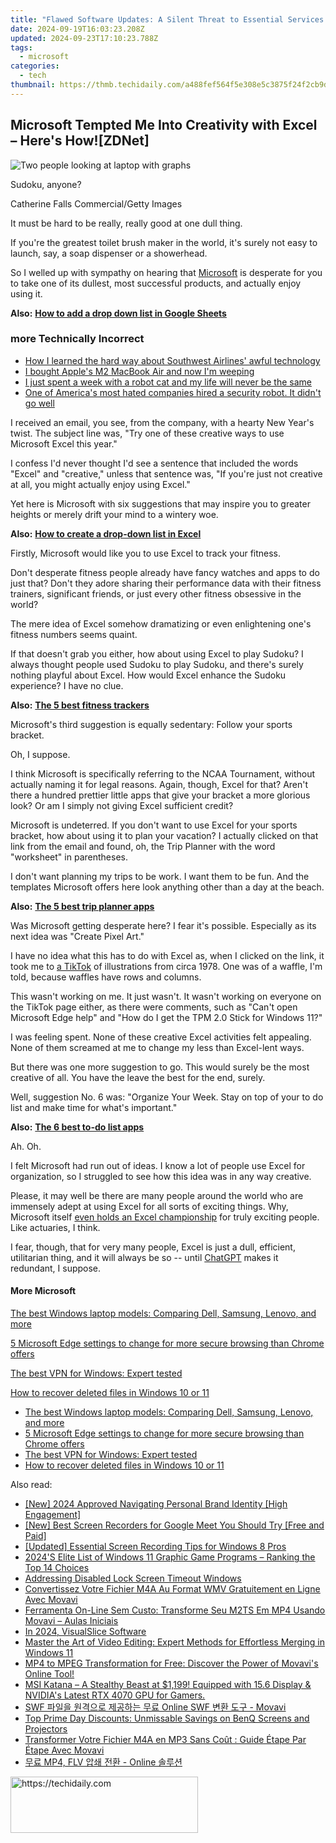 ```yaml
---
title: "Flawed Software Updates: A Silent Threat to Essential Services and Critical Infrastructure - Insights From ZDNet"
date: 2024-09-19T16:03:23.208Z
updated: 2024-09-23T17:10:23.788Z
tags:
  - microsoft
categories:
  - tech
thumbnail: https://thmb.techidaily.com/a488fef564f5e308e5c3875f24f2cb9db2970eba8b2bf719cd3aff87104df8bb.jpg
---
```


## Microsoft Tempted Me Into Creativity with Excel – Here's How![ZDNet]

![Two people looking at laptop with graphs](https://www.zdnet.com/a/img/resize/eafd1a387bb7e6b0265f3284c302e0f46ce07339/2023/02/03/af3b58e0-11c8-4c69-a84b-e91c7dc510eb/gettyimages-1441723112.jpg?auto=webp&width=1280)

Sudoku, anyone?

Catherine Falls Commercial/Getty Images

It must be hard to be really, really good at one dull thing.

If you're the greatest toilet brush maker in the world, it's surely not easy to launch, say, a soap dispenser or a showerhead.

So I welled up with sympathy on hearing that [Microsoft](https://www.zdnet.com/home-and-office/work-life/microsoft-teams-premium-is-getting-a-gpt-boost-via-openai/) is desperate for you to take one of its dullest, most successful products, and actually enjoy using it.

**Also:** [**How to add a drop down list in Google Sheets**](https://www.zdnet.com/home-and-office/work-life/how-to-add-a-drop-down-list-in-google-sheets/)

### more Technically Incorrect

* [How I learned the hard way about Southwest Airlines' awful technology](https://www.zdnet.com/article/how-i-learned-the-hard-way-about-southwest-airlines-awful-technology/)
* [I bought Apple's M2 MacBook Air and now I'm weeping](https://www.zdnet.com/article/i-bought-apples-m2-macbook-air-and-now-im-weeping/)
* [I just spent a week with a robot cat and my life will never be the same](https://www.zdnet.com/article/i-just-spent-a-week-with-a-robot-cat-and-my-life-will-never-be-the-same/)
* [One of America's most hated companies hired a security robot. It didn't go well](https://www.zdnet.com/article/one-of-americas-most-hated-companies-hired-a-security-robot-it-didnt-go-well/)

I received an email, you see, from the company, with a hearty New Year's twist. The subject line was, "Try one of these creative ways to use Microsoft Excel this year." 

I confess I'd never thought I'd see a sentence that included the words "Excel" and "creative," unless that sentence was, "If you're just not creative at all, you might actually enjoy using Excel." 

Yet here is Microsoft with six suggestions that may inspire you to greater heights or merely drift your mind to a wintery woe.

**Also:** [**How to create a drop-down list in Excel**](https://www.zdnet.com/home-and-office/work-life/how-to-create-a-drop-down-list-in-excel/)

Firstly, Microsoft would like you to use Excel to track your fitness. 

Don't desperate fitness people already have fancy watches and apps to do just that? Don't they adore sharing their performance data with their fitness trainers, significant friends, or just every other fitness obsessive in the world? 

The mere idea of Excel somehow dramatizing or even enlightening one's fitness numbers seems quaint.

If that doesn't grab you either, how about using Excel to play Sudoku? I always thought people used Sudoku to play Sudoku, and there's surely nothing playful about Excel. How would Excel enhance the Sudoku experience? I have no clue.

**Also:** [**The 5 best fitness trackers**](https://www.zdnet.com/article/best-fitness-tracker/) 

Microsoft's third suggestion is equally sedentary: Follow your sports bracket.

Oh, I suppose. 

I think Microsoft is specifically referring to the NCAA Tournament, without actually naming it for legal reasons. Again, though, Excel for that? Aren't there a hundred prettier little apps that give your bracket a more glorious look? Or am I simply not giving Excel sufficient credit?

Microsoft is undeterred. If you don't want to use Excel for your sports bracket, how about using it to plan your vacation? I actually clicked on that link from the email and found, oh, the Trip Planner with the word "worksheet" in parentheses. 

I don't want planning my trips to be work. I want them to be fun. And the templates Microsoft offers here look anything other than a day at the beach.

**Also:** [**The 5 best trip planner apps**](https://www.zdnet.com/article/best-trip-planner-app/)

Was Microsoft getting desperate here? I fear it's possible. Especially as its next idea was "Create Pixel Art." 

I have no idea what this has to do with Excel as, when I clicked on the link, it took me to [a TikTok](https://www.tiktok.com/@microsoft365/video/7017812421733633285?ocid=cmm50bixyyq) of illustrations from circa 1978\. One was of a waffle, I'm told, because waffles have rows and columns. 

This wasn't working on me. It just wasn't. It wasn't working on everyone on the TikTok page either, as there were comments, such as "Can't open Microsoft Edge help" and "How do I get the TPM 2.0 Stick for Windows 11?"

I was feeling spent. None of these creative Excel activities felt appealing. None of them screamed at me to change my less than Excel-lent ways.

But there was one more suggestion to go. This would surely be the most creative of all. You have the leave the best for the end, surely.

Well, suggestion No. 6 was: "Organize Your Week. Stay on top of your to do list and make time for what's important."

**Also:** [**The 6 best to-do list apps**](https://www.zdnet.com/home-and-office/work-life/best-to-do-list-app/)

Ah. Oh.

I felt Microsoft had run out of ideas. I know a lot of people use Excel for organization, so I struggled to see how this idea was in any way creative.

Please, it may well be there are many people around the world who are immensely adept at using Excel for all sorts of exciting things. Why, Microsoft itself [even holds an Excel championship](https://www.zdnet.com/article/i-just-watched-microsoft-try-to-make-excel-exciting-recovery-wont-be-easy/) for truly exciting people. Like actuaries, I think.

I fear, though, that for very many people, Excel is just a dull, efficient, utilitarian thing, and it will always be so -- until [ChatGPT](https://www.zdnet.com/article/chatgpts-next-big-challenge-helping-microsoft-to-challenge-google-search/) makes it redundant, I suppose.

#### More Microsoft

[The best Windows laptop models: Comparing Dell, Samsung, Lenovo, and more](https://www.zdnet.com/article/best-windows-laptop/ "The best Windows laptop models: Comparing Dell, Samsung, Lenovo, and more")

[5 Microsoft Edge settings to change for more secure browsing than Chrome offers](https://www.zdnet.com/article/5-microsoft-edge-settings-to-change-for-more-secure-browsing-than-chrome-offers/ "5 Microsoft Edge settings to change for more secure browsing than Chrome offers")

[The best VPN for Windows: Expert tested](https://www.zdnet.com/article/best-vpn-for-windows-pc/ "The best VPN for Windows: Expert tested")

[How to recover deleted files in Windows 10 or 11](https://www.zdnet.com/article/how-to-recover-deleted-files-in-windows-10-or-11/ "How to recover deleted files in Windows 10 or 11")

* [The best Windows laptop models: Comparing Dell, Samsung, Lenovo, and more](https://www.zdnet.com/article/best-windows-laptop/ "The best Windows laptop models: Comparing Dell, Samsung, Lenovo, and more")
* [5 Microsoft Edge settings to change for more secure browsing than Chrome offers](https://www.zdnet.com/article/5-microsoft-edge-settings-to-change-for-more-secure-browsing-than-chrome-offers/ "5 Microsoft Edge settings to change for more secure browsing than Chrome offers")
* [The best VPN for Windows: Expert tested](https://www.zdnet.com/article/best-vpn-for-windows-pc/ "The best VPN for Windows: Expert tested")
* [How to recover deleted files in Windows 10 or 11](https://www.zdnet.com/article/how-to-recover-deleted-files-in-windows-10-or-11/ "How to recover deleted files in Windows 10 or 11")

<ins class="adsbygoogle"
     style="display:block"
     data-ad-format="autorelaxed"
     data-ad-client="ca-pub-7571918770474297"
     data-ad-slot="1223367746"></ins>

<ins class="adsbygoogle"
     style="display:block"
     data-ad-client="ca-pub-7571918770474297"
     data-ad-slot="8358498916"
     data-ad-format="auto"
     data-full-width-responsive="true"></ins>

<span class="atpl-alsoreadstyle">Also read:</span>
<div><ul>
<li><a href="https://youtube-zero.techidaily.com/024-approved-navigating-personal-brand-identity-high-engagement/"><u>[New] 2024 Approved Navigating Personal Brand Identity [High Engagement]</u></a></li>
<li><a href="https://video-screen-grab.techidaily.com/new-best-screen-recorders-for-google-meet-you-should-try-free-and-paid/"><u>[New] Best Screen Recorders for Google Meet You Should Try [Free and Paid]</u></a></li>
<li><a href="https://screen-mirroring-recording.techidaily.com/updated-essential-screen-recording-tips-for-windows-8-pros/"><u>[Updated] Essential Screen Recording Tips for Windows 8 Pros</u></a></li>
<li><a href="https://win-lab.techidaily.com/2024s-elite-list-of-windows-11-graphic-game-programs-ranking-the-top-14-choices/"><u>2024'S Elite List of Windows 11 Graphic Game Programs – Ranking the Top 14 Choices</u></a></li>
<li><a href="https://win11-tips.techidaily.com/addressing-disabled-lock-screen-timeout-windows/"><u>Addressing Disabled Lock Screen Timeout Windows</u></a></li>
<li><a href="https://win-lab.techidaily.com/convertissez-votre-fichier-m4a-au-format-wmv-gratuitement-en-ligne-avec-movavi/"><u>Convertissez Votre Fichier M4A Au Format WMV Gratuitement en Ligne Avec Movavi</u></a></li>
<li><a href="https://win-lab.techidaily.com/ferramenta-on-line-sem-custo-transforme-seu-m2ts-em-mp4-usando-movavi-aulas-iniciais/"><u>Ferramenta On-Line Sem Custo: Transforme Seu M2TS Em MP4 Usando Movavi – Aulas Iniciais</u></a></li>
<li><a href="https://facebook-record-videos.techidaily.com/in-2024-visualslice-software/"><u>In 2024, VisualSlice Software</u></a></li>
<li><a href="https://some-knowledge.techidaily.com/master-the-art-of-video-editing-expert-methods-for-effortless-merging-in-windows-11/"><u>Master the Art of Video Editing: Expert Methods for Effortless Merging in Windows 11</u></a></li>
<li><a href="https://win-lab.techidaily.com/mp4-to-mpeg-transformation-for-free-discover-the-power-of-movavis-online-tool/"><u>MP4 to MPEG Transformation for Free: Discover the Power of Movavi's Online Tool!</u></a></li>
<li><a href="https://hardware-updates.techidaily.com/1723862735635-msi-katana-a-stealthy-beast-at-1199-equipped-with-156-display-and-nvidias-latest-rtx-4070-gpu-for-gamers/"><u>MSI Katana – A Stealthy Beast at $1,199! Equipped with 15.6 Display & NVIDIA's Latest RTX 4070 GPU for Gamers.</u></a></li>
<li><a href="https://win-lab.techidaily.com/swf-online-swf-movavi/"><u>SWF 파일을 원격으로 제공하는 무료 Online SWF 변환 도구 - Movavi</u></a></li>
<li><a href="https://buynow-reviews.techidaily.com/top-prime-day-discounts-unmissable-savings-on-benq-screens-and-projectors/"><u>Top Prime Day Discounts: Unmissable Savings on BenQ Screens and Projectors</u></a></li>
<li><a href="https://win-lab.techidaily.com/transformer-votre-fichier-m4a-en-mp3-sans-cout-guide-etape-par-etape-avec-movavi/"><u>Transformer Votre Fichier M4A en MP3 Sans Coût : Guide Étape Par Étape Avec Movavi</u></a></li>
<li><a href="https://win-lab.techidaily.com/mp4-flv-online/"><u>무료 MP4, FLV 압쇄 전환 - Online 솔루션</u></a></li>
</ul></div>

<!-- affiliate ads begin -->
<a href="https://aligracehair.sjv.io/c/5597632/1972665/19272" target="_top" id="1972665">
  <img src="//a.impactradius-go.com/display-ad/19272-1972665" border="0" alt="https://techidaily.com" width="300" height="90"/>
</a>
<img height="0" width="0" src="https://aligracehair.sjv.io/i/5597632/1972665/19272" style="position:absolute;visibility:hidden;" border="0" />
<!-- affiliate ads end -->


